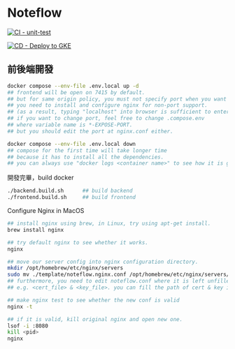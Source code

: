 # Noteflow
<span></span>
[![CI - unit-test](https://github.com/tsailawrence/NoteFlow/actions/workflows/node.js.yml/badge.svg)](https://github.com/tsailawrence/NoteFlow/actions/workflows/node.js.yml)

[![CD - Deploy to GKE](https://github.com/tsailawrence/NoteFlow/actions/workflows/gke_deployment.yml/badge.svg)](https://github.com/tsailawrence/NoteFlow/actions/workflows/gke_deployment.yml)

## 前後端開發

```bash
docker compose --env-file .env.local up -d
## frontend will be open on 7415 by default.
## but for same origin policy, you must not specify port when you want to access noteflow.
## you need to install and configure nginx for non-port support.
## (as a result, typing "localhost" into browser is sufficient to enter into noteflow.)
## if you want to change port, feel free to change .compose.env
## where variable name is *-EXPOSE-PORT.
## but you should edit the port at nginx.conf either.

docker compose --env-file .env.local down
## compose for the first time will take longer time
## because it has to install all the dependencies.
## you can always use "docker logs <container name>" to see how it is going.
```

開發完畢，build docker

```bash
./backend.build.sh      ## build backend
./frontend.build.sh     ## build frontend
```

Configure Nginx in MacOS

```bash
## install nginx using brew, in Linux, try using apt-get install.
brew install nginx

## try default nginx to see whether it works.
nginx

## move our server config into nginx configuration directory.
mkdir /opt/homebrew/etc/nginx/servers
sudo mv ./template/noteflow.nginx.conf /opt/homebrew/etc/nginx/servers/noteflow.conf
## furthermore, you need to edit noteflow.conf where it is left unfilled.
## e.g. <cert_file> & <key_file>. you can fill the path of cert & key in frontend folder.

## make nginx test to see whether the new conf is valid
nginx -t

## if it is valid, kill original nginx and open new one.
lsof -i :8080
kill <pid>
nginx
```
